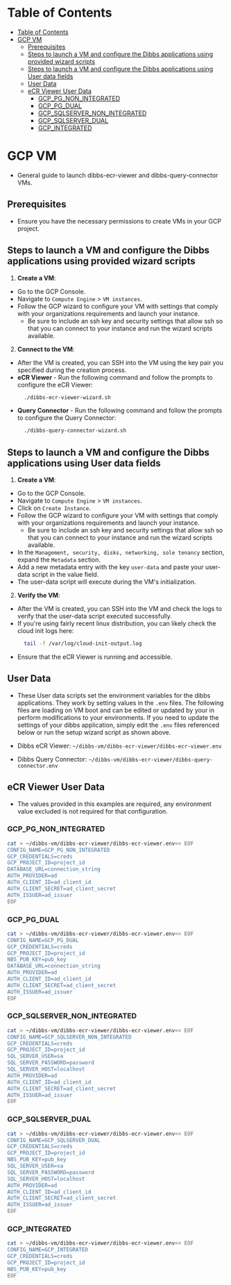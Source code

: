 # Table of Contents
- [Table of Contents](#table-of-contents)
- [GCP VM](#gcp-vm)
  - [Prerequisites](#prerequisites)
  - [Steps to launch a VM and configure the Dibbs applications using provided wizard scripts](#steps-to-launch-a-vm-and-configure-the-dibbs-applications-using-provided-wizard-scripts)
  - [Steps to launch a VM and configure the Dibbs applications using User data fields](#steps-to-launch-a-vm-and-configure-the-dibbs-applications-using-user-data-fields)
  - [User Data](#user-data)
  - [eCR Viewer User Data](#ecr-viewer-user-data)
    - [GCP\_PG\_NON\_INTEGRATED](#gcp_pg_non_integrated)
    - [GCP\_PG\_DUAL](#gcp_pg_dual)
    - [GCP\_SQLSERVER\_NON\_INTEGRATED](#gcp_sqlserver_non_integrated)
    - [GCP\_SQLSERVER\_DUAL](#gcp_sqlserver_dual)
    - [GCP\_INTEGRATED](#gcp_integrated)

# GCP VM

- General guide to launch dibbs-ecr-viewer and dibbs-query-connector VMs.

## Prerequisites
- Ensure you have the necessary permissions to create VMs in your GCP project.

## Steps to launch a VM and configure the Dibbs applications using provided wizard scripts

1. **Create a VM**:
  - Go to the GCP Console.
  - Navigate to `Compute Engine` > `VM instances`.
  - Follow the GCP wizard to configure your VM with settings that comply with your organizations requirements and launch your instance.
    - Be sure to include an ssh key and security settings that allow ssh so that you can connect to your instance and run the wizard scripts available.

2. **Connect to the VM**:
  - After the VM is created, you can SSH into the VM using the key pair you specified during the creation process.
  - **eCR Viewer** - Run the following command and follow the prompts to configure the eCR Viewer:
    ```bash
      ./dibbs-ecr-viewer-wizard.sh
    ```
  - **Query Connector** - Run the following command and follow the prompts to configure the Query Connector:
    ```bash
      ./dibbs-query-connector-wizard.sh

## Steps to launch a VM and configure the Dibbs applications using User data fields

1. **Create a VM**:
  - Go to the GCP Console.
  - Navigate to `Compute Engine` > `VM instances`.
  - Click on `Create Instance`.
  - Follow the GCP wizard to configure your VM with settings that comply with your organizations requirements and launch your instance.
    - Be sure to include an ssh key and security settings that allow ssh so that you can connect to your instance and run the wizard scripts available.
  - In the `Management, security, disks, networking, sole tenancy` section, expand the `Metadata` section.
  - Add a new metadata entry with the key `user-data` and paste your user-data script in the value field.
  - The user-data script will execute during the VM's initialization.

2. **Verify the VM**:
  - After the VM is created, you can SSH into the VM and check the logs to verify that the user-data script executed successfully.
  - If you're using fairly recent linux distribution, you can likely check the cloud init logs here:
    ```bash
      tail -f /var/log/cloud-init-output.log
    ```
  - Ensure that the eCR Viewer is running and accessible.

## User Data

- These User data scripts set the environment variables for the dibbs applications. They work by setting values in the `.env` files. The following files are loading on VM boot and can be edited or updated by your in perform modifications to your environments. If you need to update the settings of your dibbs application, simply edit the `.env` files referenced below or run the setup wizard script as shown above.

- Dibbs eCR Viewer: `~/dibbs-vm/dibbs-ecr-viewer/dibbs-ecr-viewer.env`
- Dibbs Query Connector: `~/dibbs-vm/dibbs-ecr-viewer/dibbs-query-connector.env`

## eCR Viewer User Data

- The values provided in this examples are required, any environment value excluded is not required for that configuration.

### GCP_PG_NON_INTEGRATED
```bash
cat > ~/dibbs-vm/dibbs-ecr-viewer/dibbs-ecr-viewer.env<< EOF
CONFIG_NAME=GCP_PG_NON_INTEGRATED
GCP_CREDENTIALS=creds
GCP_PROJECT_ID=project_id
DATABASE_URL=connection_string
AUTH_PROVIDER=ad
AUTH_CLIENT_ID=ad_client_id
AUTH_CLIENT_SECRET=ad_client_secret
AUTH_ISSUER=ad_issuer
EOF
```
### GCP_PG_DUAL
```bash
cat > ~/dibbs-vm/dibbs-ecr-viewer/dibbs-ecr-viewer.env<< EOF
CONFIG_NAME=GCP_PG_DUAL
GCP_CREDENTIALS=creds
GCP_PROJECT_ID=project_id
NBS_PUB_KEY=pub_key
DATABASE_URL=connection_string
AUTH_PROVIDER=ad
AUTH_CLIENT_ID=ad_client_id
AUTH_CLIENT_SECRET=ad_client_secret
AUTH_ISSUER=ad_issuer
EOF
```
### GCP_SQLSERVER_NON_INTEGRATED
```bash
cat > ~/dibbs-vm/dibbs-ecr-viewer/dibbs-ecr-viewer.env<< EOF
CONFIG_NAME=GCP_SQLSERVER_NON_INTEGRATED
GCP_CREDENTIALS=creds
GCP_PROJECT_ID=project_id
SQL_SERVER_USER=sa
SQL_SERVER_PASSWORD=password
SQL_SERVER_HOST=localhost
AUTH_PROVIDER=ad
AUTH_CLIENT_ID=ad_client_id
AUTH_CLIENT_SECRET=ad_client_secret
AUTH_ISSUER=ad_issuer
EOF
```
### GCP_SQLSERVER_DUAL
```bash
cat > ~/dibbs-vm/dibbs-ecr-viewer/dibbs-ecr-viewer.env<< EOF
CONFIG_NAME=GCP_SQLSERVER_DUAL
GCP_CREDENTIALS=creds
GCP_PROJECT_ID=project_id
NBS_PUB_KEY=pub_key
SQL_SERVER_USER=sa
SQL_SERVER_PASSWORD=password
SQL_SERVER_HOST=localhost
AUTH_PROVIDER=ad
AUTH_CLIENT_ID=ad_client_id
AUTH_CLIENT_SECRET=ad_client_secret
AUTH_ISSUER=ad_issuer
EOF
```
### GCP_INTEGRATED
```bash
cat > ~/dibbs-vm/dibbs-ecr-viewer/dibbs-ecr-viewer.env<< EOF
CONFIG_NAME=GCP_INTEGRATED
GCP_CREDENTIALS=creds
GCP_PROJECT_ID=project_id
NBS_PUB_KEY=pub_key
EOF
```
